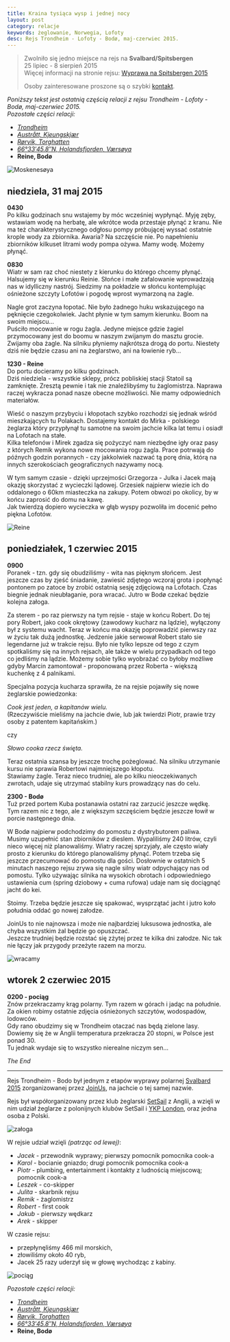 ```yaml
---
title: Kraina tysiąca wysp i jednej nocy
layout: post
category: relacje
keywords: żeglowanie, Norwegia, Lofoty
desc: Rejs Trondheim - Lofoty - Bodø, maj-czerwiec 2015.
---
```


>  
> Zwolniło się jedno miejsce na rejs na **Svalbard/Spitsbergen**  
> 25 lipiec - 8 sierpień 2015   
> Więcej informacji na stronie rejsu: [Wyprawa na Spitsbergen 2015](/wyprawa-polonijna-na-spitsbergen-2015)  
>   
> Osoby zainteresowane proszone są o szybki [kontakt](/rejsy/rezerwacja.html).  
>  

*Poniższy tekst jest ostatnią częścią relacji z rejsu Trondheim - Lofoty - Bodø, maj-czerwiec 2015.*  
*Pozostałe części relacji:*

* *[Trondheim](/kraina-1000-wysp-i-1-nocy/)*
* *[Austrått, Kjeungskjær](/kraina-1000-wysp-i-1-nocy-cz2/)*
* *[Rørvik, Torghatten](/kraina-1000-wysp-i-1-nocy-cz3/)*
* *[66°33′45.8″N, Holandsfjorden, Værsøya](/kraina-1000-wysp-i-1-nocy-cz4/)*
* **Reine, Bodø**

![Moskenesøya](/img/2015/norwegia/moskenesoya.jpg)

## niedziela, 31 maj 2015
**0430**  
Po kilku godzinach snu wstajemy by móc wcześniej wypłynąć. Myję zęby, wstawiam wodę na herbatę, ale wkrótce woda przestaje płynąć z kranu. Nie ma też 
charakterystycznego odgłosu pompy próbującej wyssać ostatnie krople wody za zbiornika. Awaria? 
Na szczęście nie. Po napełnieniu zbiorników kilkuset litrami wody pompa ożywa. Mamy wodę. Możemy płynąć.

**0830**  
Wiatr w sam raz choć niestety z kierunku do którego chcemy płynąć. Halsujemy się w kierunku Reinie. Słońce i małe zafalowanie wprowadzają nas w idylliczny nastrój. 
Siedzimy na pokładzie w słońcu kontemplując ośnieżone szczyty Lofotów i pogodę wprost wymarzoną na żagle.  

Nagle grot zaczyna łopotać. Nie było żadnego huku wskazującego na pęknięcie czegokolwiek. Jacht płynie w tym samym kierunku. Boom na swoim miejscu...   
Puściło mocowanie w rogu żagla. Jedyne miejsce gdzie żagiel przymocowany jest do boomu w naszym zwijanym do masztu grocie.  
Zwijamy oba żagle. Na silniku płyniemy najkrótsza drogą do portu. Niestety dziś nie będzie czasu ani na żeglarstwo, ani na łowienie ryb...

**1230 - Reine**  
Do portu docieramy po kilku godzinach.  
Dziś niedziela - wszystkie sklepy, prócz pobliskiej stacji Statoil są zamknięte. Zresztą pewnie i tak nie znaleźlibyśmy tu żaglomistrza. Naprawa raczej wykracza ponad 
nasze obecne możliwości. Nie mamy odpowiednich materiałów.  

Wieść o naszym przybyciu i kłopotach szybko rozchodzi się jednak wśród mieszkających tu Polakach. Dostajemy kontakt do Mirka - polskiego żeglarza który przypłynął 
tu samotne na swoim jachcie kilka lat temu i osiadł na Lofotach na stałe.  
Kilka telefonów i Mirek zgadza się pożyczyć nam niezbędne igły oraz pasy z których Remik wykona nowe mocowania rogu żagla. Prace potrwają do późnych godzin 
porannych - czy jakkolwiek nazwać tą porę dnia, którą na innych szerokościach geograficznych nazywamy nocą.  

W tym samym czasie - dzięki uprzejmości Grzegorza - Julka i Jacek mają okazję skorzystać z wycieczki lądowej. Grzesiek najpierw wiezie ich do oddalonego o 60km 
miasteczka na zakupy. Potem obwozi po okolicy, by w końcu zaprosić do domu na kawę.  
Jak twierdzą dopiero wycieczka w głąb wyspy pozwoliła im docenić pełno piękna Lofotów.

![Reine](/img/2015/norwegia/reine.jpg)

## poniedziałek, 1 czerwiec 2015
**0900**  
Poranek - tzn. gdy się obudziliśmy - wita nas pięknym słońcem. Jest jeszcze czas by zjeść śniadanie, zawiesić zdjętego wczoraj grota i popłynąć pontonem po zatoce 
by zrobić ostatnią sesję zdjęciową na Lofotach.
Czas biegnie jednak nieubłaganie, pora wracać. Jutro w Bodø czekać będzie kolejna załoga.

Za sterem - po raz pierwszy na tym rejsie - staje w końcu Robert. Do tej pory Robert, jako cook okrętowy (zawodowy kucharz na lądzie), wyłączony był z systemu wacht. 
Teraz w końcu ma okazję poprowadzić pierwszy raz w życiu tak dużą jednostkę.
Jedzenie jakie serwował Robert stało sie legendarne już w trakcie rejsu. Było nie tylko lepsze od tego z czym spotkaliśmy się na innych rejsach, ale także w wielu 
przypadkach od tego co jedliśmy na lądzie. Możemy sobie tylko wyobrażać co byłoby możliwe gdyby Marcin zamontował - proponowaną przez Roberta - większą kuchenkę z 4 palnikami.  

Specjalna pozycja kucharza sprawiła, że na rejsie pojawiły się nowe żeglarskie powiedzonka:  

*Cook jest jeden, a kapitanów wielu.*   
(Rzeczywiście mieliśmy na jachcie dwie, lub jak twierdzi Piotr, prawie trzy osoby z patentem kapitańskim.)

czy  

*Słowo cooka rzecz święta.*

Teraz ostatnia szansa by jeszcze trochę pożeglować. Na silniku utrzymanie kursu nie sprawia Robertowi najmniejszego kłopotu.  
Stawiamy żagle. Teraz nieco trudniej, ale po kilku nieoczekiwanych zwrotach, udaje się utrzymać stabilny kurs prowadzący nas do celu.  

**2300 - Bodø**  
Tuż przed portem Kuba postanawia ostatni raz zarzucić jeszcze wędkę. Tym razem nic z tego, ale z większym szczęściem będzie jeszcze łowił w porcie następnego dnia.

W Bodø najpierw podchodzimy do pomostu z dystrybutorem paliwa. Musimy uzupełnić stan zbiorników z dieslem. Wypaliliśmy 240 litrów, czyli nieco więcej niż planowaliśmy. Wiatry 
raczej sprzyjały, ale często wiały prosto z kierunku do którego planowaliśmy płynąć.
Potem trzeba się jeszcze przecumować do pomostu dla gości. Dosłownie w ostatnich 5 minutach naszego rejsu zrywa się nagle silny wiatr odpychający nas od pomostu. Tylko 
używając silnika na wysokich obrotach i odpowiedniego ustawienia cum (spring dziobowy + cuma rufowa) udaje nam się dociągnąć jacht do kei.  

Stoimy. Trzeba będzie jeszcze się spakować, wysprzątać jacht i jutro koło południa oddać go nowej załodze.  

JoinUs to nie najnowsza i może nie najbardziej luksusowa jednostka, ale chyba wszystkim żal będzie go opuszczać.  
Jeszcze trudniej będzie rozstać się zżytej przez 
te kilka dni załodze. Nic tak nie łączy jak przygody przeżyte razem na morzu.

![wracamy](/img/2015/norwegia/wracamy.jpg)

## wtorek 2 czerwiec 2015
**0200 - pociąg**  
Znów przekraczamy krąg polarny. Tym razem w górach i jadąc na południe. Za okien robimy ostatnie zdjęcia ośnieżonych szczytów, wodospadów, lodowców.  
Gdy rano obudzimy się w Trondheim otaczać nas będą zielone lasy. Dowiemy się że w Anglii temperatura przekracza 20 stopni, w Polsce jest ponad 30.  
Tu jednak wydaje się to wszystko nierealne niczym sen...

*The End*

-----------------------------------------------

Rejs Trondheim - Bodo był jednym z etapów wyprawy polarnej [Svalbard 2015](http://svalbard.com.pl/) 
zorganizowanej przez [JoinUs](http://joinus.eu/), na jachcie o tej samej nazwie.  

Rejs był współorganizowany przez klub żeglarski [SetSail](http://setsail.org.uk/) z Anglii, 
a wzięli w nim udział żeglarze z polonijnych klubów SetSail i [YKP London](http://www.ykplondyn.pl/), 
oraz jedna osoba z Polski.

![załoga](/img/2015/norwegia/zaloga.jpg)

W rejsie udział wzięli *(patrząc od lewej)*:  

* *Jacek* - przewodnik wyprawy; pierwszy  pomocnik pomocnika cook-a
* *Karol* - bocianie gniazdo; drugi pomocnik pomocnika cook-a
* *Piotr* - plumbing, entertainment i kontakty z ludnością miejscową; pomocnik cook-a
* *Leszek* - co-skipper
* *Julita* - skarbnik rejsu
* *Remik* - żaglomistrz
* *Robert* - first cook 
* *Jakub* - pierwszy wędkarz
* *Arek* - skipper

W czasie rejsu:  

* przepłynęliśmy 466 mil morskich, 
* złowiliśmy około 40 ryb, 
* Jacek 25 razy uderzył się w głowę wychodząc z kabiny.

![pociąg](/img/2015/norwegia/pociag.jpg)


*Pozostałe części relacji:*

* *[Trondheim](/kraina-1000-wysp-i-1-nocy/)*
* *[Austrått, Kjeungskjær](/kraina-1000-wysp-i-1-nocy-cz2/)*
* *[Rørvik, Torghatten](/kraina-1000-wysp-i-1-nocy-cz3/)*
* *[66°33′45.8″N, Holandsfjorden, Værsøya](/kraina-1000-wysp-i-1-nocy-cz4/)*
* **Reine, Bodø**